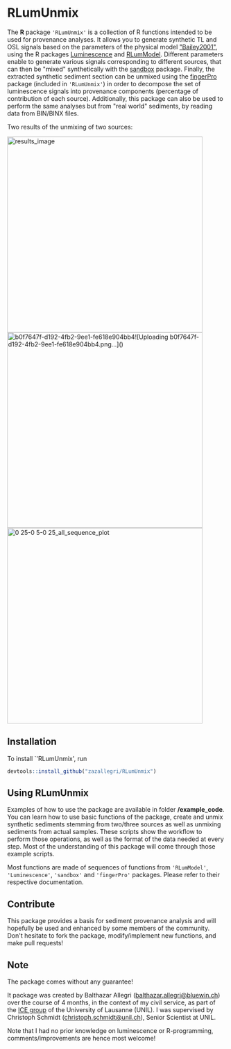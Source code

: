 # RLumUnmix

The **R** package `'RLumUnmix'` is a collection of R functions intended to be used for provenance analyses. It allows you to generate synthetic TL and OSL signals based on the parameters of the physical model ["Bailey2001"](https://www.sciencedirect.com/science/article/pii/S1350448700001001), using the R packages [Luminescence](https://github.com/R-Lum/Luminescence) and [RLumModel](https://github.com/R-Lum/RLumModel). Different parameters enable to generate various signals corresponding to different sources, that can then be "mixed" synthetically with the [sandbox](https://github.com/coffeemuggler/sandbox) package. Finally, the extracted synthetic sediment section can be unmixed using the [fingerPro](https://github.com/eead-csic-eesa/fingerPro) package (included in `'RLumUnmix'`) in order to decompose the set of luminescence signals into provenance components (percentage of contribution of each source). Additionally, this package can also be used to perform the same analyses but from "real world" sediments, by reading data from BIN/BINX files.

Two results of the unmixing of two sources:

<img src="https://github.com/user-attachments/assets/d98bd5be-43ac-48a2-852a-2782e5d29a84" alt="results_image" width="450"/>
<img src="https://github.com/user-attachments/assets/e495f11c-0525-4d52-b85b-c8dbf54c8481" alt="b0f7647f-d192-4fb2-9ee1-fe618e904bb4![Uploading b0f7647f-d192-4fb2-9ee1-fe618e904bb4.png…]()" width="450"/>
<img src="https://github.com/user-attachments/assets/ff0d740e-1097-4889-8863-10f5d6a9c315" alt="0 25-0 5-0 25_all_sequence_plot" width="450"/>




## Installation

To install `'RLumUnmix', run

``` r
devtools::install_github("zazallegri/RLumUnmix")
```

## Using RLumUnmix

Examples of how to use the package are available in folder **/example_code**. You can learn how to use basic functions of the package, create and unmix synthetic sediments stemming from two/three sources as well as unmixing sediments from actual samples. These scripts show the workflow to perform those operations, as well as the format of the data needed at every step. Most of the understanding of this package will come through those example scripts.

Most functions are made of sequences of functions from `'RLumModel'`, `'Luminescence'`, `'sandbox'` and `'fingerPro'` packages. Please refer to their respective documentation.

## Contribute

This package provides a basis for sediment provenance analysis and will hopefully be used and enhanced by some members of the community. Don't hesitate to fork the package, modify/implement new functions, and make pull requests! 

## Note 

The package comes without any guarantee!

It package was created by Balthazar Allegri (balthazar.allegri@bluewin.ch) over the course of 4 months, in the context of my civil service, as part of the [ICE group](https://wp.unil.ch/ice/) of the University of Lausanne (UNIL). I was supervised by Christoph Schmidt (christoph.schmidt@unil.ch), Senior Scientist at UNIL. 

Note that I had no prior knowledge on luminescence or R-programming, comments/improvements are hence most welcome!




